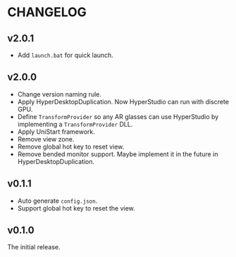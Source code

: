 # CHANGELOG

## v2.0.1

- Add `launch.bat` for quick launch.

## v2.0.0

- Change version naming rule.
- Apply HyperDesktopDuplication. Now HyperStudio can run with discrete GPU.
- Define `TransformProvider` so any AR glasses can use HyperStudio by implementing a `TransformProvider` DLL.
- Apply UniStart framework.
- Remove view zone.
- Remove global hot key to reset view.
- Remove bended monitor support. Maybe implement it in the future in HyperDesktopDuplication.

## v0.1.1

- Auto generate `config.json`.
- Support global hot key to reset the view.

## v0.1.0

The initial release.
